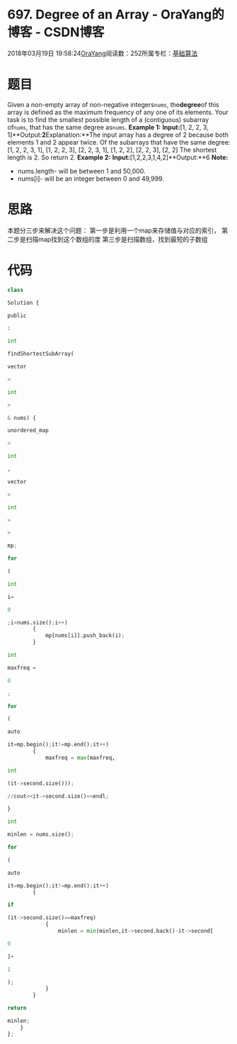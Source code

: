 
# 697. Degree of an Array - OraYang的博客 - CSDN博客

2018年03月19日 19:58:24[OraYang](https://me.csdn.net/u010665216)阅读数：252所属专栏：[基础算法](https://blog.csdn.net/column/details/16604.html)



# 题目
Given a non-empty array of non-negative integers`nums`, the**degree**of this array is defined as the maximum frequency of any one of its elements.
Your task is to find the smallest possible length of a (contiguous) subarray of`nums`, that has the same degree as`nums`.
**Example 1:**
**Input:**[1, 2, 2, 3, 1]**Output:**2**Explanation:**The input array has a degree of 2 because both elements 1 and 2 appear twice.
Of the subarrays that have the same degree:
[1, 2, 2, 3, 1], [1, 2, 2, 3], [2, 2, 3, 1], [1, 2, 2], [2, 2, 3], [2, 2]
The shortest length is 2. So return 2.
**Example 2:**
**Input:**[1,2,2,3,1,4,2]**Output:**6
**Note:**
- nums.length- will be between 1 and 50,000.
- nums[i]- will be an integer between 0 and 49,999.


# 思路
本题分三步来解决这个问题：
第一步是利用一个map来存储值与对应的索引，
第二步是扫描map找到这个数组的度
第三步是扫描数组，找到最短的子数组
# 代码
```python
class
```
```python
Solution {
```
```python
public
```
```python
:
```
```python
int
```
```python
findShortestSubArray(
```
```python
vector
```
```python
<
```
```python
int
```
```python
>
```
```python
& nums) {
```
```python
unordered_map
```
```python
<
```
```python
int
```
```python
,
```
```python
vector
```
```python
<
```
```python
int
```
```python
>
```
```python
>
```
```python
mp;
```
```python
for
```
```python
(
```
```python
int
```
```python
i=
```
```python
0
```
```python
;i<nums.size();i++)
        {
            mp[nums[i]].push_back(i);
        }
```
```python
int
```
```python
maxfreq =
```
```python
0
```
```python
;
```
```python
for
```
```python
(
```
```python
auto
```
```python
it=mp.begin();it!=mp.end();it++)
        {
            maxfreq = max(maxfreq,
```
```python
int
```
```python
(it->second.size()));
```
```python
//cout<<it->second.size()<<endl;
```
```python
}
```
```python
int
```
```python
minlen = nums.size();
```
```python
for
```
```python
(
```
```python
auto
```
```python
it=mp.begin();it!=mp.end();it++)
        {
```
```python
if
```
```python
(it->second.size()==maxfreq)
            {
                minlen = min(minlen,it->second.back()-it->second[
```
```python
0
```
```python
]+
```
```python
1
```
```python
);
            }
        }
```
```python
return
```
```python
minlen;
    }
};
```

